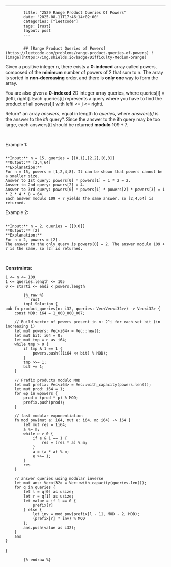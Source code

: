 ---
            title: "2529 Range Product Queries Of Powers"
            date: "2025-08-11T17:46:14+02:00"
            categories: ["leetcode"]
            tags: [rust]
            layout: post
            ---
            

            ## [Range Product Queries of Powers](https://leetcode.com/problems/range-product-queries-of-powers) ![image](https://img.shields.io/badge/Difficulty-Medium-orange)

Given a positive integer n, there exists a **0-indexed** array called powers, composed of the **minimum** number of powers of 2 that sum to n. The array is sorted in **non-decreasing** order, and there is **only one** way to form the array.

You are also given a **0-indexed** 2D integer array queries, where queries[i] = [lefti, righti]. Each queries[i] represents a query where you have to find the product of all powers[j] with lefti <= j <= righti.

Return* an array *answers*, equal in length to *queries*, where *answers[i]* is the answer to the *ith* query*. Since the answer to the ith query may be too large, each answers[i] should be returned **modulo** 109 + 7.

 

Example 1:

```

**Input:** n = 15, queries = [[0,1],[2,2],[0,3]]
**Output:** [2,4,64]
**Explanation:**
For n = 15, powers = [1,2,4,8]. It can be shown that powers cannot be a smaller size.
Answer to 1st query: powers[0] * powers[1] = 1 * 2 = 2.
Answer to 2nd query: powers[2] = 4.
Answer to 3rd query: powers[0] * powers[1] * powers[2] * powers[3] = 1 * 2 * 4 * 8 = 64.
Each answer modulo 109 + 7 yields the same answer, so [2,4,64] is returned.

```

Example 2:

```

**Input:** n = 2, queries = [[0,0]]
**Output:** [2]
**Explanation:**
For n = 2, powers = [2].
The answer to the only query is powers[0] = 2. The answer modulo 109 + 7 is the same, so [2] is returned.

```

 

**Constraints:**

	1 <= n <= 109
	1 <= queries.length <= 105
	0 <= starti <= endi < powers.length

            {% raw %}
            ```rust
            impl Solution {
    pub fn product_queries(n: i32, queries: Vec<Vec<i32>>) -> Vec<i32> {
        const MOD: i64 = 1_000_000_007;

        // Build vector of powers present in n: 2^i for each set bit (in increasing i)
        let mut powers: Vec<i64> = Vec::new();
        let mut bit: i64 = 0;
        let mut tmp = n as i64;
        while tmp > 0 {
            if tmp & 1 == 1 {
                powers.push((1i64 << bit) % MOD);
            }
            tmp >>= 1;
            bit += 1;
        }

        // Prefix products modulo MOD
        let mut prefix: Vec<i64> = Vec::with_capacity(powers.len());
        let mut prod: i64 = 1;
        for &p in &powers {
            prod = (prod * p) % MOD;
            prefix.push(prod);
        }

        // fast modular exponentiation
        fn mod_pow(mut a: i64, mut e: i64, m: i64) -> i64 {
            let mut res = 1i64;
            a %= m;
            while e > 0 {
                if e & 1 == 1 {
                    res = (res * a) % m;
                }
                a = (a * a) % m;
                e >>= 1;
            }
            res
        }

        // answer queries using modular inverse
        let mut ans: Vec<i32> = Vec::with_capacity(queries.len());
        for q in queries {
            let l = q[0] as usize;
            let r = q[1] as usize;
            let value = if l == 0 {
                prefix[r]
            } else {
                let inv = mod_pow(prefix[l - 1], MOD - 2, MOD);
                (prefix[r] * inv) % MOD
            };
            ans.push(value as i32);
        }
        ans
    }
}

            {% endraw %}
            